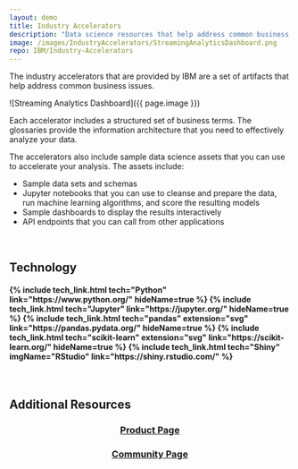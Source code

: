 ```yaml
---
layout: demo
title: Industry Accelerators
description: "Data science resources that help address common business problems"
image: /images/IndustryAccelerators/StreamingAnalyticsDashboard.png
repo: IBM/Industry-Accelerators
---
```


The industry accelerators that are provided by IBM are a set of artifacts that help address common business issues.

![Streaming Analytics Dashboard]({{ page.image }})

Each accelerator includes a structured set of business terms. The glossaries provide the information architecture that you need to effectively analyze your data.

The accelerators also include sample data science assets that you can use to accelerate your analysis. The assets include:
- Sample data sets and schemas
- Jupyter notebooks that you can use to cleanse and prepare the data, run machine learning algorithms, and score the resulting models
- Sample dashboards to display the results interactively
- API endpoints that you can call from other applications

<br/>

## Technology

<h4 style="display: flex; justify-content: space-evenly; flex-wrap: wrap">
{% include tech_link.html tech="Python" link="https://www.python.org/" hideName=true %}
{% include tech_link.html tech="Jupyter" link="https://jupyter.org/" hideName=true %}
{% include tech_link.html tech="pandas" extension="svg" link="https://pandas.pydata.org/" hideName=true %}
{% include tech_link.html tech="scikit-learn" extension="svg" link="https://scikit-learn.org/" hideName=true %}
{% include tech_link.html tech="Shiny" imgName="RStudio" link="https://shiny.rstudio.com/" %}
</h4>

<br/>

## Additional Resources

<h3 style="text-align: center;">
    <a href="https://www.ibm.com/support/producthub/icpdata/docs/view/industry-accelerators/SSQNUZ_current/cpd/svc/industry-accel-svc.html?t=Industry%2520accelerators&p=industry-accelerators" target="_blank">
        <span>Product Page</span>
        <span class="glyphicon glyphicon-new-window"></span>
    </a>
</h3>

<h3 style="text-align: center;">
    <a href="https://community.ibm.com/community/user/cloudpakfordata/viewdocument/industry-accelerators-for-cloud-pak?CommunityKey=c0c16ff2-10ef-4b50-ae4c-57d769937235&tab=librarydocuments" target="_blank">
        <span>Community Page</span>
        <span class="glyphicon glyphicon-new-window"></span>
    </a>
</h3>